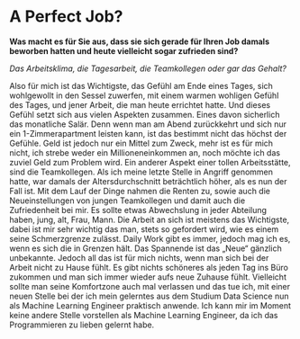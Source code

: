 # A Perfect Job?

**Was macht es für Sie aus, dass sie sich gerade für Ihren Job damals beworben hatten und heute vielleicht sogar zufrieden sind?**

*Das Arbeitsklima, die Tagesarbeit, die Teamkollegen oder gar das Gehalt?*

Also für mich ist das Wichtigste, das Gefühl am Ende eines Tages, sich wohlgewollt in den Sessel zuwerfen, mit einem warmen wohligen Gefühl des Tages, und jener Arbeit, die man heute errichtet hatte. Und dieses Gefühl setzt sich aus vielen Aspekten zusammen. Eines davon sicherlich das monatliche Salär. Denn wenn man am Abend zurückkehrt und sich nur ein 1-Zimmerapartment leisten kann, ist das bestimmt nicht das höchst der Gefühle. Geld ist jedoch nur ein Mittel zum Zweck, mehr ist es für mich nicht, ich strebe weder ein Millioneneinkommen an, noch möchte ich das zuviel Geld zum Problem wird. Ein anderer Aspekt einer tollen Arbeitsstätte, sind die Teamkollegen. Als ich meine letzte Stelle in Angriff genommen hatte, war damals der Altersdurchschnitt beträchtlich höher, als es nun der Fall ist. Mit dem Lauf der Dinge nahmen die Renten zu, sowie auch die Neueinstellungen von jungen Teamkollegen und damit auch die Zufriedenheit bei mir. Es sollte etwas Abwechslung in jeder Abteilung haben, jung, alt, Frau, Mann. Die Arbeit an sich ist meistens das Wichtigste, dabei ist mir sehr wichtig das man, stets so gefordert wird, wie es einem seine Schmerzgrenze zulässt. Daily Work gibt es immer, jedoch mag ich es, wenn es sich die in Grenzen hält. Das Spannende ist das „Neue“ gänzlich unbekannte. Jedoch all das ist für mich nichts, wenn man sich bei der Arbeit nicht zu Hause fühlt. Es gibt nichts schöneres als jeden Tag ins Büro zukommen und man sich immer wieder aufs neue Zuhause fühlt. Vielleicht sollte man seine Komfortzone auch mal verlassen und das tue ich, mit einer neuen Stelle bei der ich mein gelerntes aus dem Studium Data Science nun als Machine Learning Engineer praktisch anwende. Ich kann mir im Moment keine andere Stelle vorstellen als Machine Learning Engineer, da ich das Programmieren zu lieben gelernt habe. 